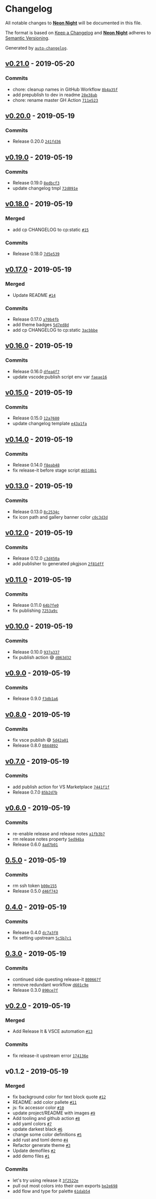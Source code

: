 # Changelog

All notable changes to [**Neon Night**](https://github.com/chaseadamsio/vscode-theme-neon-night) will be documented in
this file.

The format is based on [Keep a Changelog](http://keepachangelog.com/en/1.0.0/)
and [**Neon Night**](https://github.com/chaseadamsio/vscode-theme-neon-night) adheres to [Semantic
Versioning](http://semver.org/spec/v2.0.0.html).

Generated by [`auto-changelog`](https://github.com/CookPete/auto-changelog).

## [v0.21.0](https://github.com/chaseadamsio/vscode-theme-neon-night/compare/v0.20.0...v0.21.0) - 2019-05-20

### Commits

- chore: cleanup names in GitHub Workflow [`8b4a35f`](https://github.com/chaseadamsio/vscode-theme-neon-night/commit/8b4a35ffa4727260ded35506392f13c67bf9804a)
- add prepublish to dev in readme [`28e38ab`](https://github.com/chaseadamsio/vscode-theme-neon-night/commit/28e38ab9a9c5f226d660b122ae411d69b0de3742)
- chore: rename master GH Action [`711e523`](https://github.com/chaseadamsio/vscode-theme-neon-night/commit/711e523dfccfad8adc2549b866ff25e9c65bcc78)

## [v0.20.0](https://github.com/chaseadamsio/vscode-theme-neon-night/compare/v0.19.0...v0.20.0) - 2019-05-19

### Commits

- Release 0.20.0 [`241fd36`](https://github.com/chaseadamsio/vscode-theme-neon-night/commit/241fd36361857a9a3694097af9f50ada2c9b3de3)

## [v0.19.0](https://github.com/chaseadamsio/vscode-theme-neon-night/compare/v0.18.0...v0.19.0) - 2019-05-19

### Commits

- Release 0.19.0 [`8edbcf3`](https://github.com/chaseadamsio/vscode-theme-neon-night/commit/8edbcf3621a5777d57e0dc91c11cc9c16bcd14d8)
- update changelog tmpl [`72d091e`](https://github.com/chaseadamsio/vscode-theme-neon-night/commit/72d091edce6f2215b7826cf3e8485213ed5e1766)

## [v0.18.0](https://github.com/chaseadamsio/vscode-theme-neon-night/compare/v0.17.0...v0.18.0) - 2019-05-19

### Merged

- add cp CHANGELOG to cp:static [`#15`](https://github.com/chaseadamsio/vscode-theme-neon-night/pull/15)

### Commits

- Release 0.18.0 [`7d5e539`](https://github.com/chaseadamsio/vscode-theme-neon-night/commit/7d5e5392a0bb92c0d9d64ebfc625d3b53baf335e)

## [v0.17.0](https://github.com/chaseadamsio/vscode-theme-neon-night/compare/v0.16.0...v0.17.0) - 2019-05-19

### Merged

- Update README [`#14`](https://github.com/chaseadamsio/vscode-theme-neon-night/pull/14)

### Commits

- Release 0.17.0 [`a70b4fb`](https://github.com/chaseadamsio/vscode-theme-neon-night/commit/a70b4fb8a1479af7054e209697899f24273fb471)
- add theme badges [`5d7ed8d`](https://github.com/chaseadamsio/vscode-theme-neon-night/commit/5d7ed8df7520402b9b18836b983e1efc79e7c211)
- add cp CHANGELOG to cp:static [`3acbbbe`](https://github.com/chaseadamsio/vscode-theme-neon-night/commit/3acbbbee35682da62791e0cf9b1c7b346faec8e6)

## [v0.16.0](https://github.com/chaseadamsio/vscode-theme-neon-night/compare/v0.15.0...v0.16.0) - 2019-05-19

### Commits

- Release 0.16.0 [`dfea4f7`](https://github.com/chaseadamsio/vscode-theme-neon-night/commit/dfea4f729feaf690ce886aa8aac3c21fd05a09f2)
- update vscode:publish script env var [`faeae16`](https://github.com/chaseadamsio/vscode-theme-neon-night/commit/faeae16f256201825ec371e1aecdc9b6d2936c11)

## [v0.15.0](https://github.com/chaseadamsio/vscode-theme-neon-night/compare/v0.14.0...v0.15.0) - 2019-05-19

### Commits

- Release 0.15.0 [`12a7680`](https://github.com/chaseadamsio/vscode-theme-neon-night/commit/12a7680261d74cee5ba6dc1b3af3d8ab534342cb)
- update changelog template [`e43a1fa`](https://github.com/chaseadamsio/vscode-theme-neon-night/commit/e43a1fa050ab33afc9376fbc4e6c4432d90e7bae)

## [v0.14.0](https://github.com/chaseadamsio/vscode-theme-neon-night/compare/v0.13.0...v0.14.0) - 2019-05-19

### Commits

- Release 0.14.0 [`f8eab48`](https://github.com/chaseadamsio/vscode-theme-neon-night/commit/f8eab48b5748487b762cae8fe59ed0aaf28cdacd)
- fix release-it before stage script [`46518b1`](https://github.com/chaseadamsio/vscode-theme-neon-night/commit/46518b1cd2c5f3e89921676fddbc21f9a260e060)

## [v0.13.0](https://github.com/chaseadamsio/vscode-theme-neon-night/compare/v0.12.0...v0.13.0) - 2019-05-19

### Commits

- Release 0.13.0 [`8c2534c`](https://github.com/chaseadamsio/vscode-theme-neon-night/commit/8c2534cdc8ad6b76409df0553597c973b7e165aa)
- fix icon path and gallery banner color [`c0c3d3d`](https://github.com/chaseadamsio/vscode-theme-neon-night/commit/c0c3d3dea1b8c7736b15dbe1731d805f1a17d903)

## [v0.12.0](https://github.com/chaseadamsio/vscode-theme-neon-night/compare/v0.11.0...v0.12.0) - 2019-05-19

### Commits

- Release 0.12.0 [`c3d450a`](https://github.com/chaseadamsio/vscode-theme-neon-night/commit/c3d450a29da0b31203cd207308cc141269554116)
- add publisher to generated pkgjson [`2f81dff`](https://github.com/chaseadamsio/vscode-theme-neon-night/commit/2f81dffa8da2c1fbeddea99d30858b89ca0ec8ed)

## [v0.11.0](https://github.com/chaseadamsio/vscode-theme-neon-night/compare/v0.10.0...v0.11.0) - 2019-05-19

### Commits

- Release 0.11.0 [`64b7fe0`](https://github.com/chaseadamsio/vscode-theme-neon-night/commit/64b7fe008ea38f7c8f5fdcabcbecf44034df4a73)
- fix publishing [`7253a9c`](https://github.com/chaseadamsio/vscode-theme-neon-night/commit/7253a9cf4235b8b9e9b17c49b9aa917e748f2020)

## [v0.10.0](https://github.com/chaseadamsio/vscode-theme-neon-night/compare/v0.9.0...v0.10.0) - 2019-05-19

### Commits

- Release 0.10.0 [`937a337`](https://github.com/chaseadamsio/vscode-theme-neon-night/commit/937a337e346f6d4296fd6152df9588afbb349420)
- fix publish action 😅 [`d063d32`](https://github.com/chaseadamsio/vscode-theme-neon-night/commit/d063d32b83f6a5f59db346cf94b7435d76dbfd53)

## [v0.9.0](https://github.com/chaseadamsio/vscode-theme-neon-night/compare/v0.8.0...v0.9.0) - 2019-05-19

### Commits

- Release 0.9.0 [`f3db1a6`](https://github.com/chaseadamsio/vscode-theme-neon-night/commit/f3db1a6d95484bd093b5415b5f8637851145106f)

## [v0.8.0](https://github.com/chaseadamsio/vscode-theme-neon-night/compare/v0.7.0...v0.8.0) - 2019-05-19

### Commits

- fix vsce publish 😅 [`5d42a01`](https://github.com/chaseadamsio/vscode-theme-neon-night/commit/5d42a01b3a03bc77f5876344825e414777e12ab0)
- Release 0.8.0 [`0844892`](https://github.com/chaseadamsio/vscode-theme-neon-night/commit/084489286943eeef9e61107a25e105bda100d73a)

## [v0.7.0](https://github.com/chaseadamsio/vscode-theme-neon-night/compare/v0.6.0...v0.7.0) - 2019-05-19

### Commits

- add publish action for VS Marketplace [`7441f1f`](https://github.com/chaseadamsio/vscode-theme-neon-night/commit/7441f1f916e24c692ebba05f826e2c014c6082ab)
- Release 0.7.0 [`85b2d7b`](https://github.com/chaseadamsio/vscode-theme-neon-night/commit/85b2d7b678d93b24eef35aa28f4466179a826e13)

## [v0.6.0](https://github.com/chaseadamsio/vscode-theme-neon-night/compare/0.5.0...v0.6.0) - 2019-05-19

### Commits

- re-enable release and release notes [`a1fb3b7`](https://github.com/chaseadamsio/vscode-theme-neon-night/commit/a1fb3b7fc27f4d4d619e7c3679c1dec240bc6bc0)
- rm release notes property [`5ed94ba`](https://github.com/chaseadamsio/vscode-theme-neon-night/commit/5ed94ba4aebd51a8f5da897211824d8c9af86cf9)
- Release 0.6.0 [`4ad7b01`](https://github.com/chaseadamsio/vscode-theme-neon-night/commit/4ad7b0197a5ab5e329890762e1730ee219db870d)

## [0.5.0](https://github.com/chaseadamsio/vscode-theme-neon-night/compare/0.4.0...0.5.0) - 2019-05-19

### Commits

- rm ssh token [`b00e155`](https://github.com/chaseadamsio/vscode-theme-neon-night/commit/b00e155a0d3f0f21d66b01bf1d2c3efa259e410e)
- Release 0.5.0 [`d46f743`](https://github.com/chaseadamsio/vscode-theme-neon-night/commit/d46f7439b9c4974737f3e00a0fcbbeab56b1502c)

## [0.4.0](https://github.com/chaseadamsio/vscode-theme-neon-night/compare/0.3.0...0.4.0) - 2019-05-19

### Commits

- Release 0.4.0 [`dc7a3f8`](https://github.com/chaseadamsio/vscode-theme-neon-night/commit/dc7a3f82f6143cce21b6ceac159368bb66c2a7c3)
- fix setting upstream [`5c5b7c1`](https://github.com/chaseadamsio/vscode-theme-neon-night/commit/5c5b7c1a8f74eb2b751ff6d481ec5e594d664146)

## [0.3.0](https://github.com/chaseadamsio/vscode-theme-neon-night/compare/v0.2.0...0.3.0) - 2019-05-19

### Commits

- continued side questing release-it [`800667f`](https://github.com/chaseadamsio/vscode-theme-neon-night/commit/800667f052eb323009a74a3cceb75152599bfefd)
- remove redundant workflow [`d601c9e`](https://github.com/chaseadamsio/vscode-theme-neon-night/commit/d601c9e92559779a67e8189a9bd610b57fc9f516)
- Release 0.3.0 [`890ce7f`](https://github.com/chaseadamsio/vscode-theme-neon-night/commit/890ce7fa64c827124de805d56b5aef34e6db5ebf)

## [v0.2.0](https://github.com/chaseadamsio/vscode-theme-neon-night/compare/v0.1.2...v0.2.0) - 2019-05-19

### Merged

- Add Release It & VSCE automation [`#13`](https://github.com/chaseadamsio/vscode-theme-neon-night/pull/13)

### Commits

- fix release-it upstream error [`174136e`](https://github.com/chaseadamsio/vscode-theme-neon-night/commit/174136ee8c66537f59ce39d47fe5c5069b305b28)

## v0.1.2 - 2019-05-19

### Merged

- fix background color for text block quote [`#12`](https://github.com/chaseadamsio/vscode-theme-neon-night/pull/12)
- README: add color pallete [`#11`](https://github.com/chaseadamsio/vscode-theme-neon-night/pull/11)
- js: fix accessor color [`#10`](https://github.com/chaseadamsio/vscode-theme-neon-night/pull/10)
- update project/README with images [`#9`](https://github.com/chaseadamsio/vscode-theme-neon-night/pull/9)
- Add tooling and github action  [`#8`](https://github.com/chaseadamsio/vscode-theme-neon-night/pull/8)
- add yaml colors [`#7`](https://github.com/chaseadamsio/vscode-theme-neon-night/pull/7)
- update darkest black [`#6`](https://github.com/chaseadamsio/vscode-theme-neon-night/pull/6)
- change some color definitions [`#5`](https://github.com/chaseadamsio/vscode-theme-neon-night/pull/5)
- add rust and toml demo [`#4`](https://github.com/chaseadamsio/vscode-theme-neon-night/pull/4)
- Refactor generate theme [`#3`](https://github.com/chaseadamsio/vscode-theme-neon-night/pull/3)
- Update demofiles [`#2`](https://github.com/chaseadamsio/vscode-theme-neon-night/pull/2)
- add demo files [`#1`](https://github.com/chaseadamsio/vscode-theme-neon-night/pull/1)

### Commits

- let's try using release it [`3f2522e`](https://github.com/chaseadamsio/vscode-theme-neon-night/commit/3f2522ebff676526f6c05e2c180813013872cfcd)
- pull out most colors into their own exports [`be2e698`](https://github.com/chaseadamsio/vscode-theme-neon-night/commit/be2e698e996f083ea10a4aa761bc856f1019a83d)
- add flow and type for palette [`61dab54`](https://github.com/chaseadamsio/vscode-theme-neon-night/commit/61dab54f3333e1075365a3f6b7d3e2809d3d52ed)
